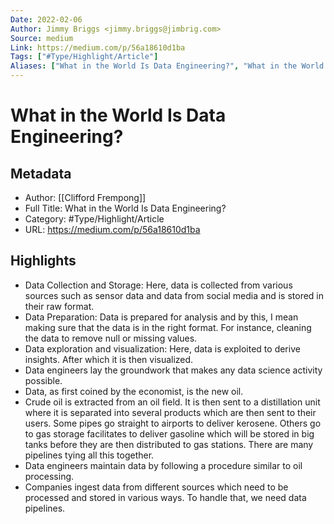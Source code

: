 ```yaml
---
Date: 2022-02-06
Author: Jimmy Briggs <jimmy.briggs@jimbrig.com>
Source: medium
Link: https://medium.com/p/56a18610d1ba
Tags: ["#Type/Highlight/Article"]
Aliases: ["What in the World Is Data Engineering?", "What in the World Is Data Engineering?"]
---
```

# What in the World Is Data Engineering?

## Metadata
- Author: [[Clifford Frempong]]
- Full Title: What in the World Is Data Engineering?
- Category: #Type/Highlight/Article
- URL: https://medium.com/p/56a18610d1ba

## Highlights
- Data Collection and Storage: Here, data is collected from various sources such as sensor data and data from social media and is stored in their raw format.
- Data Preparation: Data is prepared for analysis and by this, I mean making sure that the data is in the right format. For instance, cleaning the data to remove null or missing values.
- Data exploration and visualization: Here, data is exploited to derive insights. After which it is then visualized.
- Data engineers lay the groundwork that makes any data science activity possible.
- Data, as first coined by the economist, is the new oil.
- Crude oil is extracted from an oil field. It is then sent to a distillation unit where it is separated into several products which are then sent to their users. Some pipes go straight to airports to deliver kerosene. Others go to gas storage facilitates to deliver gasoline which will be stored in big tanks before they are then distributed to gas stations. There are many pipelines tying all this together.
- Data engineers maintain data by following a procedure similar to oil processing.
- Companies ingest data from different sources which need to be processed and stored in various ways. To handle that, we need data pipelines.
